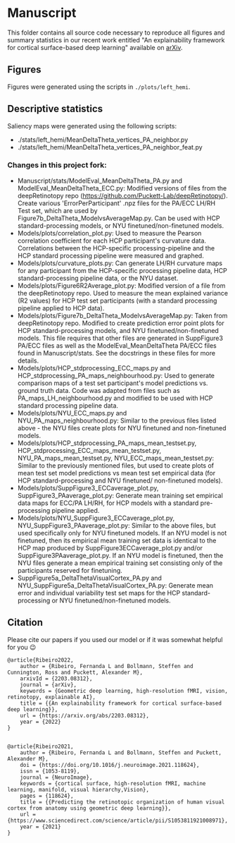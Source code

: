 # Manuscript


This folder contains all source code necessary to reproduce all figures and summary statistics in our recent work entitled "An explainability framework 
for cortical surface-based deep learning" available on [arXiv](https://arxiv.org/abs/2203.08312).

## Figures

Figures were generated using the scripts in `./plots/left_hemi`.

## Descriptive statistics

Saliency maps were generated using the following scripts:
- ./stats/left_hemi/MeanDeltaTheta_vertices_PA_neighbor.py
- ./stats/left_hemi/MeanDeltaTheta_vertices_PA_neighbor_feat.py


### Changes in this project fork:
- Manuscript/stats/ModelEval_MeanDeltaTheta_PA.py and 
ModelEval_MeanDeltaTheta_ECC.py: Modified versions of files from the deepRetinotopy
repo (https://github.com/Puckett-Lab/deepRetinotopy/). Create various 
'ErrorPerParticipant' .npz files for the PA/ECC LH/RH Test set, which are used 
by Figure7b_DeltaTheta_ModelvsAverageMap.py. Can be used with HCP standard-processing
models, or NYU finetuned/non-finetuned models.
- Models/plots/correlation_plot.py: Used to measure the Pearson correlation
coefficient for each HCP participant's curvature data. Correlations between
the HCP-specific processing-pipeline and the HCP standard processing pipeline
were measured and graphed.
- Models/plots/curvature_plots.py: Can generate LH/RH curvature maps for any 
participant from the HCP-specific processing pipeline data, HCP 
standard-processing pipeline data, or the NYU dataset.
- Models/plots/Figure6R2Average_plot.py: Modified version of a file from the
deepRetinotopy repo. Used to measure the mean explained variance (R2 values)
for HCP test set participants (with a standard processing pipeline applied to
HCP data).
- Models/plots/Figure7b_DeltaTheta_ModelvsAverageMap.py: Taken from deepRetinotopy
repo. Modified to create prediction error point plots for HCP standard-processing
models, and NYU finetuned/non-finetuned models. This file requires that other
files are generated in SuppFigure3 PA/ECC files as well as the ModelEval_MeanDeltaTheta
PA/ECC files found in Manuscript/stats. See the docstrings in these files for more
details.
- Models/plots/HCP_stdprocessing_ECC_maps.py and HCP_stdprocessing_PA_maps_neighbourhood.py:
Used to generate comparison maps of a test set participant's model predictions
vs. ground truth data. Code was adapted from files such as PA_maps_LH_neighbourhood.py 
and modified to be used with HCP standard processing pipeline data.
- Models/plots/NYU_ECC_maps.py and NYU_PA_maps_neighbourhood.py: Similar to the 
previous files listed above - the NYU files create plots for NYU finetuned and 
non-finetuned models.
- Models/plots/HCP_stdprocessing_PA_maps_mean_testset.py, HCP_stdprocessing_ECC_maps_mean_testset.py,
NYU_PA_maps_mean_testset.py, NYU_ECC_maps_mean_testset.py: Similar to the previously
mentioned files, but used to create plots of mean test set model predictions vs
mean test set empirical data (for HCP standard-processing and NYU finetuned/
non-finetuned models).
- Models/plots/SuppFigure3_ECCaverage_plot.py, SuppFigure3_PAaverage_plot.py:
Generate mean training set empirical data maps for ECC/PA LH/RH, for HCP models
with a standard pre-processing pipeline applied.
- Models/plots/NYU_SuppFigure3_ECCaverage_plot.py, NYU_SuppFigure3_PAaverage_plot.py:
Similar to the above files, but used specifically only for NYU finetuned models.
If an NYU model is not finetuned, then its empirical mean training set data is
identical to the HCP map produced by SuppFigure3ECCaverage_plot.py and/or
SuppFigure3PAaverage_plot.py. If an NYU model is finetuned, then the NYU files
generate a mean empirical training set consisting only of the participants 
reserved for finetuning.
- SuppFigure5a_DeltaThetaVisualCortex_PA.py and NYU_SuppFigure5a_DeltaThetaVisualCortex_PA.py:
Generate mean error and individual variability test set maps for the HCP 
standard-processing or NYU finetuned/non-finetuned models.



## Citation

Please cite our papers if you used our model or if it was somewhat helpful for you :wink:

	@article{Ribeiro2022,
		author = {Ribeiro, Fernanda L and Bollmann, Steffen and Cunnington, Ross and Puckett, Alexander M},
		arxivId = {2203.08312},
		journal = {arXiv},
		keywords = {Geometric deep learning, high-resolution fMRI, vision, retinotopy, explainable AI},
		title = {{An explainability framework for cortical surface-based deep learning}},
		url = {https://arxiv.org/abs/2203.08312},
		year = {2022}
	}
	

	@article{Ribeiro2021,
		author = {Ribeiro, Fernanda L and Bollmann, Steffen and Puckett, Alexander M},
		doi = {https://doi.org/10.1016/j.neuroimage.2021.118624},
		issn = {1053-8119},
		journal = {NeuroImage},
		keywords = {cortical surface, high-resolution fMRI, machine learning, manifold, visual hierarchy,Vision},
		pages = {118624},
		title = {{Predicting the retinotopic organization of human visual cortex from anatomy using geometric deep learning}},
		url = {https://www.sciencedirect.com/science/article/pii/S1053811921008971},
		year = {2021}
	}